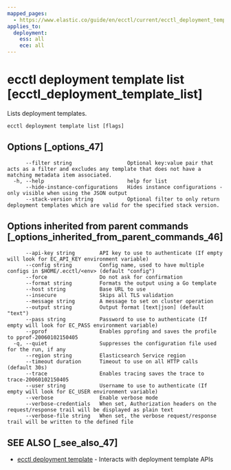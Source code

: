 ```yaml
---
mapped_pages:
  - https://www.elastic.co/guide/en/ecctl/current/ecctl_deployment_template_list.html
applies_to:
  deployment:
    ess: all
    ece: all
---
```


# ecctl deployment template list [ecctl_deployment_template_list]

Lists deployment templates.

```
ecctl deployment template list [flags]
```


## Options [_options_47]

```
      --filter string                  Optional key:value pair that acts as a filter and excludes any template that does not have a matching metadata item associated.
  -h, --help                           help for list
      --hide-instance-configurations   Hides instance configurations - only visible when using the JSON output
      --stack-version string           Optional filter to only return deployment templates which are valid for the specified stack version.
```


## Options inherited from parent commands [_options_inherited_from_parent_commands_46]

```
      --api-key string        API key to use to authenticate (If empty will look for EC_API_KEY environment variable)
      --config string         Config name, used to have multiple configs in $HOME/.ecctl/<env> (default "config")
      --force                 Do not ask for confirmation
      --format string         Formats the output using a Go template
      --host string           Base URL to use
      --insecure              Skips all TLS validation
      --message string        A message to set on cluster operation
      --output string         Output format [text|json] (default "text")
      --pass string           Password to use to authenticate (If empty will look for EC_PASS environment variable)
      --pprof                 Enables pprofing and saves the profile to pprof-20060102150405
  -q, --quiet                 Suppresses the configuration file used for the run, if any
      --region string         Elasticsearch Service region
      --timeout duration      Timeout to use on all HTTP calls (default 30s)
      --trace                 Enables tracing saves the trace to trace-20060102150405
      --user string           Username to use to authenticate (If empty will look for EC_USER environment variable)
      --verbose               Enable verbose mode
      --verbose-credentials   When set, Authorization headers on the request/response trail will be displayed as plain text
      --verbose-file string   When set, the verbose request/response trail will be written to the defined file
```


## SEE ALSO [_see_also_47]

* [ecctl deployment template](/reference/ecctl_deployment_template.md)	 - Interacts with deployment template APIs

